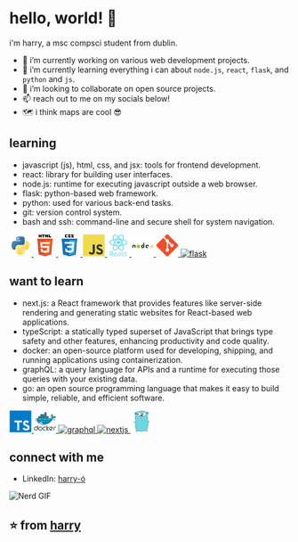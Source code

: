 # hello, world! 👋

i'm harry, a msc compsci student from dublin.

- 🔭 i’m currently working on various web development projects.
- 🌱 i’m currently learning everything i can about `node.js`, `react`, `flask`, and `python` and `js`.
- 👯 i’m looking to collaborate on open source projects.
- 📫 reach out to me on my socials below!
- 🗺️ i think maps are cool 😎


## learning

- javascript (js), html, css, and jsx: tools for frontend development.
- react: library for building user interfaces.
- node.js: runtime for executing javascript outside a web browser.
- flask: python-based web framework.
- python: used for various back-end tasks.
- git: version control system.
- bash and ssh: command-line and secure shell for system navigation.
<p align="left"> 
<a href="https://www.python.org/" target="_blank"> <img src="https://raw.githubusercontent.com/devicons/devicon/master/icons/python/python-original.svg" alt="python" width="40" height="40"/> </a>
<a href="https://www.w3.org/html/" target="_blank"> <img src="https://raw.githubusercontent.com/devicons/devicon/master/icons/html5/html5-original-wordmark.svg" alt="html5" width="40" height="40"/> </a> 
<a href="https://www.w3schools.com/css/" target="_blank"> <img src="https://raw.githubusercontent.com/devicons/devicon/master/icons/css3/css3-original-wordmark.svg" alt="css3" width="40" height="40"/> </a> 
<a href="https://developer.mozilla.org/en-US/docs/Web/JavaScript" target="_blank"> <img src="https://raw.githubusercontent.com/devicons/devicon/master/icons/javascript/javascript-original.svg" alt="javascript" width="40" height="40"/> </a> 
<a href="https://reactjs.org/" target="_blank"> <img src="https://raw.githubusercontent.com/devicons/devicon/master/icons/react/react-original-wordmark.svg" alt="react" width="40" height="40"/> </a> 
<a href="https://nodejs.org" target="_blank"> <img src="https://raw.githubusercontent.com/devicons/devicon/master/icons/nodejs/nodejs-original-wordmark.svg" alt="nodejs" width="40" height="40"/> </a>
<a href="https://git-scm.com/" target="_blank"> <img src="https://raw.githubusercontent.com/devicons/devicon/master/icons/git/git-original.svg" alt="git" width="40" height="40"/> </a> 
<a href="https://flask.palletsprojects.com/" target="_blank"> <img src="https://www.vectorlogo.zone/logos/pocoo_flask/pocoo_flask-icon.svg" alt="flask" width="40" height="40"/> </a>
</p>

## want to learn

- next.js: a React framework that provides features like server-side rendering and generating static websites for React-based web applications.
- typeScript: a statically typed superset of JavaScript that brings type safety and other features, enhancing productivity and code quality.
- docker: an open-source platform used for developing, shipping, and running applications using containerization.
- graphQL: a query language for APIs and a runtime for executing those queries with your existing data.
- go: an open source programming language that makes it easy to build simple, reliable, and efficient software.

<p align="left">
<a href="https://www.typescriptlang.org/" target="_blank"> <img src="https://raw.githubusercontent.com/devicons/devicon/master/icons/typescript/typescript-original.svg" alt="typescript" width="40" height="40"/> </a>
<a href="https://www.docker.com/" target="_blank"> <img src="https://raw.githubusercontent.com/devicons/devicon/master/icons/docker/docker-original-wordmark.svg" alt="docker" width="40" height="40"/> </a>
<a href="https://graphql.org/" target="_blank"> <img src="https://www.vectorlogo.zone/logos/graphql/graphql-icon.svg" alt="graphql" width="40" height="40"/> </a>
<a href="https://nextjs.org/" target="_blank"> <img src="https://cdn.worldvectorlogo.com/logos/next-js.svg" alt="nextjs" width="40" height="40"/> </a>
<a href="https://golang.org/" target="_blank"> <img src="https://raw.githubusercontent.com/devicons/devicon/master/icons/go/go-original.svg" alt="go" width="40" height="40"/> </a>
</p>

## connect with me

- LinkedIn: [harry-ó](https://www.linkedin.com/in/harry-ó-97818b14a)

![Nerd GIF](https://media.giphy.com/media/13HgwGsXF0aiGY/giphy.gif)


## ⭐️ from [harry](https://github.com/harryocleirigh)
